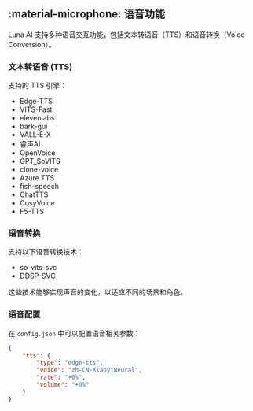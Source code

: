 ## :material-microphone: 语音功能

Luna AI 支持多种语音交互功能，包括文本转语音（TTS）和语音转换（Voice Conversion）。

### 文本转语音 (TTS)

支持的 TTS 引擎：

- Edge-TTS
- VITS-Fast
- elevenlabs
- bark-gui
- VALL-E-X
- 睿声AI
- OpenVoice
- GPT_SoVITS
- clone-voice
- Azure TTS
- fish-speech
- ChatTTS
- CosyVoice
- F5-TTS

### 语音转换

支持以下语音转换技术：

- so-vits-svc
- DDSP-SVC

这些技术能够实现声音的变化，以适应不同的场景和角色。

### 语音配置

在 `config.json` 中可以配置语音相关参数：

```json
{
    "tts": {
        "type": "edge-tts",
        "voice": "zh-CN-XiaoyiNeural",
        "rate": "+0%",
        "volume": "+0%"
    }
}
``` 